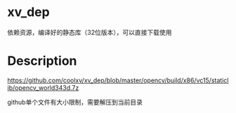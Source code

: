 # xv_dep

依赖资源，编译好的静态库（32位版本），可以直接下载使用


# Description

https://github.com/coolxv/xv_dep/blob/master/opencv/build/x86/vc15/staticlib/opencv_world343d.7z

github单个文件有大小限制，需要解压到当前目录
